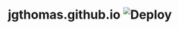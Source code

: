 # jgthomas.github.io ![Deploy](https://github.com/jgthomas/jgthomas.github.io/workflows/deploy/badge.svg)
